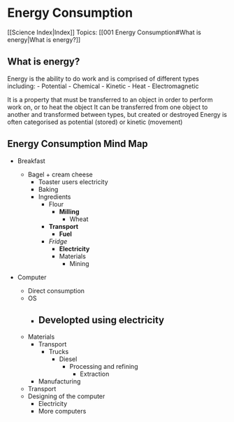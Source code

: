 # Energy Consumption
[[Science Index|Index]]
Topics: [[001 Energy Consumption#What is energy|What is energy?]]


## What is energy?
Energy is the ability to do work and is comprised of different types including:
	- Potential
	- Chemical
	- Kinetic
	- Heat
	- Electromagnetic

It is a property that must be transferred to an object in order to perform work on, or to heat the object
It can be transferred from one object to another and transformed between types, but created or destroyed
Energy is often categorised as potential (stored) or kinetic (movement)


## Energy Consumption Mind Map
- Breakfast
	- Bagel + cream cheese
		- Toaster users electricity
		- Baking
		- Ingredients
			- Flour
				- **Milling**
					- Wheat
			- **Transport**
				- **Fuel**
			- *Fridge*
				- **Electricity**
				- Materials
					- Mining

- Computer
	- Direct consumption
	- OS
		- Developted using electricity
			- 
	- Materials
		- Transport
			- Trucks
				- Diesel
					- Processing and refining
						- Extraction
		- Manufacturing
	- Transport
	- Designing of the computer
		- Electricity
		- More computers




